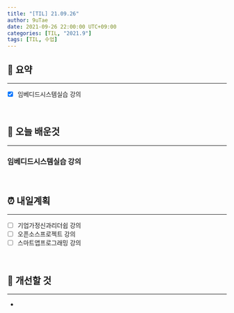 ```yaml
---
title: "[TIL] 21.09.26"
author: 9uTae
date: 2021-09-26 22:00:00 UTC+09:00
categories: [TIL, "2021.9"]
tags: [TIL, 수업]
---
```


## 🏁 요약

---

- [x] 임베디드시스템실습 강의

<br>

## 📑 오늘 배운것

---

### 임베디드시스템실습 강의

<br>

## ⏰ 내일계획

---

- [ ] 기업가정신과리더쉽 강의
- [ ] 오픈소스프로젝트 강의
- [ ] 스마트앱프로그래밍 강의

<br>

## 🧷 개선할 것

---

- 

<br>